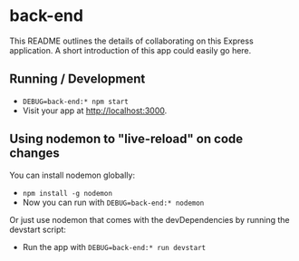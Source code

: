 # back-end

This README outlines the details of collaborating on this Express application.
A short introduction of this app could easily go here.

## Running / Development

* `DEBUG=back-end:* npm start`
* Visit your app at [http://localhost:3000](http://localhost:3000).

## Using nodemon to "live-reload" on code changes

You can install nodemon globally:

* `npm install -g nodemon`
* Now you can run with `DEBUG=back-end:* nodemon`

Or just use nodemon that comes with the devDependencies by running the devstart script:

* Run the app with `DEBUG=back-end:* run devstart`